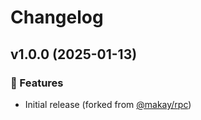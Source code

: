 # Changelog

## v1.0.0 (2025-01-13)

### 🚀 Features

- Initial release (forked from [@makay/rpc](https://github.com/Makay11/rpc))
